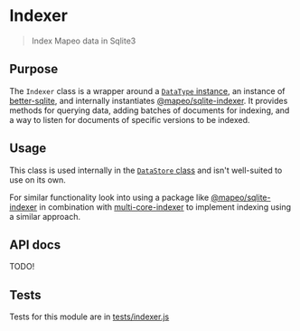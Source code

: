 # Indexer

> Index Mapeo data in Sqlite3

## Purpose

The `Indexer` class is a wrapper around a [`DataType` instance](../datatype/), an instance of [better-sqlite](https://npmjs.com/better-sqlite3), and internally instantiates [@mapeo/sqlite-indexer](https://npmjs.com/@mapeo/sqlite-indexer). It provides methods for querying data, adding batches of documents for indexing, and a way to listen for documents of specific versions to be indexed.

## Usage

This class is used internally in the [`DataStore` class](../datastore/) and isn't well-suited to use on its own.

For similar functionality look into using a package like [@mapeo/sqlite-indexer](https://npmjs.com/@mapeo/sqlite-indexer) in combination with [multi-core-indexer](https://npmjs.com/multi-core-indexer) to implement indexing using a similar approach.

## API docs
TODO!

## Tests
Tests for this module are in [tests/indexer.js](../../tests/indexer.js)
